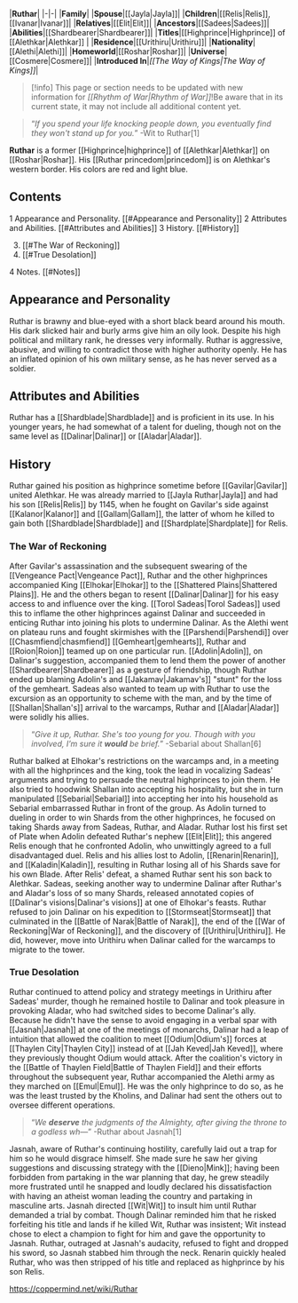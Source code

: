 |**Ruthar**|
|-|-|
|**Family**|
|**Spouse**|[[Jayla\|Jayla]]|
|**Children**|[[Relis\|Relis]], [[Ivanar\|Ivanar]]|
|**Relatives**|[[Elit\|Elit]]|
|**Ancestors**|[[Sadees\|Sadees]]|
|**Abilities**|[[Shardbearer\|Shardbearer]]|
|**Titles**|[[Highprince\|Highprince]] of [[Alethkar\|Alethkar]] |
|**Residence**|[[Urithiru\|Urithiru]]|
|**Nationality**|[[Alethi\|Alethi]]|
|**Homeworld**|[[Roshar\|Roshar]]|
|**Universe**|[[Cosmere\|Cosmere]]|
|**Introduced In**|*[[The Way of Kings\|The Way of Kings]]*|

> [!info] This page or section needs to be updated with new information for *[[Rhythm of War\|Rhythm of War]]*!Be aware that in its current state, it may not include all additional content yet.

>“*If you spend your life knocking people down, you eventually find they won't stand up for you.*”
\-Wit to Ruthar[1]


**Ruthar** is a former [[Highprince\|highprince]] of [[Alethkar\|Alethkar]] on [[Roshar\|Roshar]]. His [[Ruthar princedom\|princedom]] is on Alethkar's western border. His colors are red and light blue.

## Contents

1 Appearance and Personality. [[#Appearance and Personality]] 
2 Attributes and Abilities. [[#Attributes and Abilities]] 
3 History. [[#History]] 

3. [[#The War of Reckoning]] 
3. [[#True Desolation]] 


4 Notes. [[#Notes]] 


## Appearance and Personality
Ruthar is brawny and blue-eyed with a short black beard around his mouth. His dark slicked hair and burly arms give him an oily look. Despite his high political and military rank, he dresses very informally.
Ruthar is aggressive, abusive, and willing to contradict those with higher authority openly. He has an inflated opinion of his own military sense, as he has never served as a soldier.

## Attributes and Abilities
Ruthar has a [[Shardblade\|Shardblade]] and is proficient in its use. In his younger years, he had somewhat of a talent for dueling, though not on the same level as [[Dalinar\|Dalinar]] or [[Aladar\|Aladar]].

## History
Ruthar gained his position as highprince sometime before [[Gavilar\|Gavilar]] united Alethkar. He was already married to [[Jayla Ruthar\|Jayla]] and had his son [[Relis\|Relis]] by 1145, when he fought on Gavilar's side against [[Kalanor\|Kalanor]] and [[Gallam\|Gallam]], the latter of whom he killed to gain both [[Shardblade\|Shardblade]] and [[Shardplate\|Shardplate]] for Relis.

### The War of Reckoning
After Gavilar's assassination and the subsequent swearing of the [[Vengeance Pact\|Vengeance Pact]], Ruthar and the other highprinces accompanied King [[Elhokar\|Elhokar]] to the [[Shattered Plains\|Shattered Plains]]. He and the others began to resent [[Dalinar\|Dalinar]] for his easy access to and influence over the king. [[Torol Sadeas\|Torol Sadeas]] used this to inflame the other highprinces against Dalinar and succeeded in enticing Ruthar into joining his plots to undermine Dalinar.
As the Alethi went on plateau runs and fought skirmishes with the [[Parshendi\|Parshendi]] over [[Chasmfiend\|chasmfiend]] [[Gemheart\|gemhearts]], Ruthar and [[Roion\|Roion]] teamed up on one particular run. [[Adolin\|Adolin]], on Dalinar's suggestion, accompanied them to lend them the power of another [[Shardbearer\|Shardbearer]] as a gesture of friendship, though Ruthar ended up blaming Adolin's and [[Jakamav\|Jakamav's]] "stunt" for the loss of the gemheart. Sadeas also wanted to team up with Ruthar to use the excursion as an opportunity to scheme with the man, and by the time of [[Shallan\|Shallan's]] arrival to the warcamps, Ruthar and [[Aladar\|Aladar]] were solidly his allies.

>“*Give it up, Ruthar. She's too young for you. Though with you involved, I’m sure it **would** be brief.*”
\-Sebarial about Shallan[6]

Ruthar balked at Elhokar's restrictions on the warcamps and, in a meeting with all the highprinces and the king, took the lead in vocalizing Sadeas' arguments and trying to persuade the neutral highprinces to join them. He also tried to hoodwink Shallan into accepting his hospitality, but she in turn manipulated [[Sebarial\|Sebarial]] into accepting her into his household as Sebarial embarrassed Ruthar in front of the group.
As Adolin turned to dueling in order to win Shards from the other highprinces, he focused on taking Shards away from Sadeas, Ruthar, and Aladar. Ruthar lost his first set of Plate when Adolin defeated Ruthar's nephew [[Elit\|Elit]]; this angered Relis enough that he confronted Adolin, who unwittingly agreed to a full disadvantaged duel. Relis and his allies lost to Adolin, [[Renarin\|Renarin]], and [[Kaladin\|Kaladin]], resulting in Ruthar losing all of his Shards save for his own Blade. After Relis' defeat, a shamed Ruthar sent his son back to Alethkar. Sadeas, seeking another way to undermine Dalinar after Ruthar's and Aladar's loss of so many Shards, released annotated copies of [[Dalinar's visions\|Dalinar's visions]] at one of Elhokar's feasts. Ruthar refused to join Dalinar on his expedition to [[Stormseat\|Stormseat]] that culminated in the [[Battle of Narak\|Battle of Narak]], the end of the [[War of Reckoning\|War of Reckoning]], and the discovery of [[Urithiru\|Urithiru]]. He did, however, move into Urithiru when Dalinar called for the warcamps to migrate to the tower.

### True Desolation
Ruthar continued to attend policy and strategy meetings in Urithiru after Sadeas' murder, though he remained hostile to Dalinar and took pleasure in provoking Aladar, who had switched sides to become Dalinar's ally. Because he didn't have the sense to avoid engaging in a verbal spar with [[Jasnah\|Jasnah]] at one of the meetings of monarchs, Dalinar had a leap of intuition that allowed the coalition to meet [[Odium\|Odium's]] forces at [[Thaylen City\|Thaylen City]] instead of at [[Jah Keved\|Jah Keved]], where they previously thought Odium would attack.
After the coalition's victory in the [[Battle of Thaylen Field\|Battle of Thaylen Field]] and their efforts throughout the subsequent year, Ruthar accompanied the Alethi army as they marched on [[Emul\|Emul]]. He was the only highprince to do so, as he was the least trusted by the Kholins, and Dalinar had sent the others out to oversee different operations.

>“*We **deserve** the judgments of the Almighty, after giving the throne to a godless wh—*”
\-Ruthar about Jasnah[1]

Jasnah, aware of Ruthar's continuing hostility, carefully laid out a trap for him so he would disgrace himself. She made sure he saw her giving suggestions and discussing strategy with the [[Dieno\|Mink]]; having been forbidden from partaking in the war planning that day, he grew steadily more frustrated until he snapped and loudly declared his dissatisfaction with having an atheist woman leading the country and partaking in masculine arts. Jasnah directed [[Wit\|Wit]] to insult him until Ruthar demanded a trial by combat. Though Dalinar reminded him that he risked forfeiting his title and lands if he killed Wit, Ruthar was insistent; Wit instead chose to elect a champion to fight for him and gave the opportunity to Jasnah. Ruthar, outraged at Jasnah's audacity, refused to fight and dropped his sword, so Jasnah stabbed him through the neck. Renarin quickly healed Ruthar, who was then stripped of his title and replaced as highprince by his son Relis.



https://coppermind.net/wiki/Ruthar